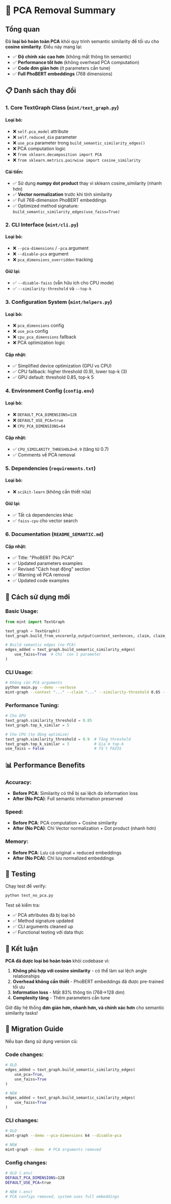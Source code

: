 # 🎯 PCA Removal Summary

## Tổng quan
Đã **loại bỏ hoàn toàn PCA** khỏi quy trình semantic similarity để tối ưu cho **cosine similarity**. Điều này mang lại:

- ✅ **Độ chính xác cao hơn** (không mất thông tin semantic)
- ✅ **Performance tốt hơn** (không overhead PCA computation)
- ✅ **Code đơn giản hơn** (ít parameters cần tune)
- ✅ **Full PhoBERT embeddings** (768 dimensions)

## 📋 Danh sách thay đổi

### 1. **Core TextGraph Class** (`mint/text_graph.py`)
#### Loại bỏ:
- ❌ `self.pca_model` attribute
- ❌ `self.reduced_dim` parameter  
- ❌ `use_pca` parameter trong `build_semantic_similarity_edges()`
- ❌ PCA computation logic
- ❌ `from sklearn.decomposition import PCA`
- ❌ `from sklearn.metrics.pairwise import cosine_similarity`

#### Cải tiến:
- ✅ Sử dụng **numpy dot product** thay vì sklearn cosine_similarity (nhanh hơn)
- ✅ **Vector normalization** trước khi tính similarity
- ✅ Full 768-dimension PhoBERT embeddings
- ✅ Optimized method signature: `build_semantic_similarity_edges(use_faiss=True)`

### 2. **CLI Interface** (`mint/cli.py`)
#### Loại bỏ:
- ❌ `--pca-dimensions` / `-pca` argument
- ❌ `--disable-pca` argument
- ❌ `pca_dimensions_overridden` tracking

#### Giữ lại:
- ✅ `--disable-faiss` (vẫn hữu ích cho CPU mode)
- ✅ `--similarity-threshold` và `--top-k`

### 3. **Configuration System** (`mint/helpers.py`)
#### Loại bỏ:
- ❌ `pca_dimensions` config
- ❌ `use_pca` config
- ❌ `cpu_pca_dimensions` fallback
- ❌ PCA optimization logic

#### Cập nhật:
- ✅ Simplified device optimization (GPU vs CPU)
- ✅ CPU fallback: higher threshold (0.9), lower top-k (3)
- ✅ GPU default: threshold 0.85, top-k 5

### 4. **Environment Config** (`config.env`)
#### Loại bỏ:
- ❌ `DEFAULT_PCA_DIMENSIONS=128`
- ❌ `DEFAULT_USE_PCA=true`
- ❌ `CPU_PCA_DIMENSIONS=64`

#### Cập nhật:
- ✅ `CPU_SIMILARITY_THRESHOLD=0.9` (tăng từ 0.7)
- ✅ Comments về PCA removal

### 5. **Dependencies** (`requirements.txt`)
#### Loại bỏ:
- ❌ `scikit-learn` (không cần thiết nữa)

#### Giữ lại:
- ✅ Tất cả dependencies khác
- ✅ `faiss-cpu` cho vector search

### 6. **Documentation** (`README_SEMANTIC.md`)
#### Cập nhật:
- ✅ Title: "PhoBERT (No PCA)"
- ✅ Updated parameters examples
- ✅ Revised "Cách hoạt động" section
- ✅ Warning về PCA removal
- ✅ Updated code examples

## 🚀 Cách sử dụng mới

### **Basic Usage:**
```python
from mint import TextGraph

text_graph = TextGraph()
text_graph.build_from_vncorenlp_output(context_sentences, claim, claim_sentences)

# Build semantic edges (no PCA)
edges_added = text_graph.build_semantic_similarity_edges(
    use_faiss=True  # Chỉ còn 1 parameter
)
```

### **CLI Usage:**
```bash
# Không còn PCA arguments
python main.py --demo --verbose
mint-graph --context "..." --claim "..." --similarity-threshold 0.85 --top-k 5
```

### **Performance Tuning:**
```python
# Cho GPU
text_graph.similarity_threshold = 0.85
text_graph.top_k_similar = 5

# Cho CPU (tự động optimize)
text_graph.similarity_threshold = 0.9  # Tăng threshold
text_graph.top_k_similar = 3           # Giảm top-k
use_faiss = False                      # Tắt FAISS
```

## 📊 Performance Benefits

### **Accuracy:**
- **Before PCA**: Similarity có thể bị sai lệch do information loss
- **After (No PCA)**: Full semantic information preserved

### **Speed:**
- **Before PCA**: PCA computation + Cosine similarity
- **After (No PCA)**: Chỉ Vector normalization + Dot product (nhanh hơn)

### **Memory:**
- **Before PCA**: Lưu cả original + reduced embeddings
- **After (No PCA)**: Chỉ lưu normalized embeddings

## 🧪 Testing

Chạy test để verify:
```bash
python test_no_pca.py
```

Test sẽ kiểm tra:
- ✅ PCA attributes đã bị loại bỏ
- ✅ Method signature updated
- ✅ CLI arguments cleaned up
- ✅ Functional testing với data thực

## 🎯 Kết luận

**PCA đã được loại bỏ hoàn toàn** khỏi codebase vì:

1. **Không phù hợp với cosine similarity** - có thể làm sai lệch angle relationships
2. **Overhead không cần thiết** - PhoBERT embeddings đã được pre-trained tối ưu
3. **Information loss** - Mất 83% thông tin (768→128 dim)
4. **Complexity tăng** - Thêm parameters cần tune

Giờ đây hệ thống **đơn giản hơn, nhanh hơn, và chính xác hơn** cho semantic similarity tasks!

## 🔄 Migration Guide

Nếu bạn đang sử dụng version cũ:

### **Code changes:**
```python
# OLD
edges_added = text_graph.build_semantic_similarity_edges(
    use_pca=True, 
    use_faiss=True
)

# NEW
edges_added = text_graph.build_semantic_similarity_edges(
    use_faiss=True
)
```

### **CLI changes:**
```bash
# OLD
mint-graph --demo --pca-dimensions 64 --disable-pca

# NEW  
mint-graph --demo  # PCA arguments removed
```

### **Config changes:**
```bash
# OLD (.env)
DEFAULT_PCA_DIMENSIONS=128
DEFAULT_USE_PCA=true

# NEW (.env)
# PCA configs removed, system uses full embeddings
``` 